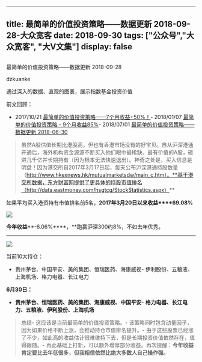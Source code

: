 
---
title:   最简单的价值投资策略——数据更新 2018-09-28-大众宽客
date: 2018-09-30
tags: ["公众号","大众宽客", "大V文集"]
display: false
---


## 



最简单的价值投资策略——数据更新 2018-09-28




dzkuanke




通过深入的数据、直观的图表，展示指数基金投资价值


前文回顾：
- 2017/10/21&nbsp;[最简单的价值投资策略——7个月收益+50%！](http://mp.weixin.qq.com/s?__biz=MzAwMTc1MDcwNw==&amp;mid=2648272508&amp;idx=1&amp;sn=c35ce222f0ceb73091943dc3eb116c29&amp;chksm=82f92da0b58ea4b637e6958a7ee0f4f895bb66776ca5747bddee861f6e7b4ad633e2047e4b41&amp;scene=21#wechat_redirect)- 2018/01/07&nbsp;[最简单的价值投资策略 - 9个月收益85%](http://mp.weixin.qq.com/s?__biz=MzAwMTc1MDcwNw==&amp;mid=2648272665&amp;idx=1&amp;sn=c8e41093d84783c96996cb6e2d93f194&amp;chksm=82f92cc5b58ea5d3ad1664538aebc3dbda3f5ed5aa3365ee2f4d5191b7be0624da967c5a16f3&amp;scene=21#wechat_redirect)- 2018/07/01&nbsp;[最简单的价值投资策略——数据更新 2018-06-30](http://mp.weixin.qq.com/s?__biz=MzAwMTc1MDcwNw==&amp;mid=2648272832&amp;idx=1&amp;sn=40aabb523966b94af2950d94337b9d74&amp;chksm=82f92c1cb58ea50ac5b8b93adafc6467f8a032f79955c977dfa8714aeb50ce29a93a90ee658b&amp;scene=21#wechat_redirect)


> 虽然A股估值长期比港股高，但也有香港市场没有的好宝贝。自从沪深港通开通后，海外机构资金源源不断买入他们眼中最稀缺、最有价值的A股，砸进几千亿并长期持有（因为根本无法快速退出）。神奇之处是，买入信息是明盘！因为港交所自2017年3月17日起，每天公布沪深港通持股数量（http://www.hkexnews.hk/mutualmarketsdw/main_c.htm）。**基于港交所数据，东方财富网提供了更具体的持股市值排名（http://data.eastmoney.com/hsgtcg/StockStatistics.aspx）**



如果平均买入港资持有市值排名前5名，**2017年3月20日以来收益****69.08%**





<img class="" data-copyright="0" data-ratio="0.3806366047745358" data-s="300,640" src="https://mmbiz.qpic.cn/mmbiz_png/PKw3FQPmhIheibnqCslicyEqCH6s8VOrVeN0X8EZ64QLvH1TmdxyC1XytEtevFebrXhicKkCdkqd4bgH2ZJvqewcA/640?wx_fmt=png" data-type="png" data-w="1508" style=""/>



**今年收益****-6.06%****，**跑赢沪深300约8%，不如去年优秀。

****

<img class="" data-copyright="0" data-ratio="0.38461538461538464" data-s="300,640" src="https://mmbiz.qpic.cn/mmbiz_png/PKw3FQPmhIheibnqCslicyEqCH6s8VOrVeibj6EzeZo0I4O0AVRYnVDYQwibnP0L3RBHOrD10JcFLoXTeElhtUnAKA/640?wx_fmt=png" data-type="png" data-w="1508" style=""/>

当前10大持仓：
- 贵州茅台、中国平安、美的集团、恒瑞医药、海康威视- 伊利股份、五粮液、上海机场、格力电器、长江电力


**6月30日：**
- **贵州茅台、恒瑞医药、美的集团、海康威视、中国平安**- **格力电器、长江电力、五粮液、伊利股份、上海机场**


> 总结- 这应该是当前最简单的价值投资策略。- 该策略同时包含动量因子，因为如果价格不断上涨，会推动持仓市值排名提升。- 由于这些股票已经涨了不少，如此高的收益估计很难维持下去，但是长期投资价值依然存在，值得跟随。- 再此基础上打新，可以额外增厚部分收益。再次提醒：**今年收益肯定要比去年低很多，但我相信依然比绝大多数人自己操作强。 &nbsp; &nbsp;&nbsp;**










